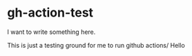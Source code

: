 # gh-action-test

I want to write something here.

This is just a testing ground for me to run github actions/ Hello
